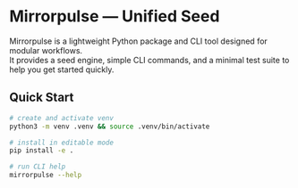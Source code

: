 # Mirrorpulse — Unified Seed

Mirrorpulse is a lightweight Python package and CLI tool designed for modular workflows.  
It provides a seed engine, simple CLI commands, and a minimal test suite to help you get started quickly.

## Quick Start

```bash
# create and activate venv
python3 -m venv .venv && source .venv/bin/activate

# install in editable mode
pip install -e .

# run CLI help
mirrorpulse --help

